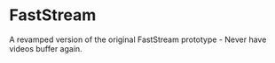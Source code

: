 # FastStream
A revamped version of the original FastStream prototype - Never have videos buffer again.
